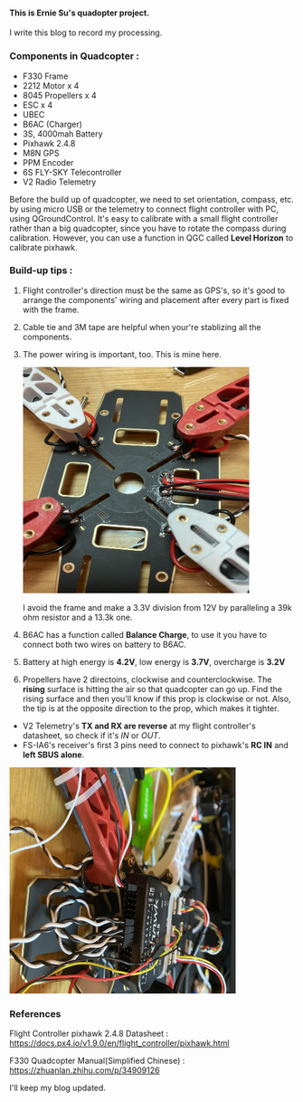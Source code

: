 #### This is Ernie Su's quadopter project.

I write this blog to record my processing.

### Components in Quadcopter :
   * F330 Frame
   * 2212 Motor x 4
   * 8045 Propellers x 4
   * ESC x 4
   * UBEC
   * B6AC (Charger)
   * 3S, 4000mah Battery
   * Pixhawk 2.4.8
   * M8N GPS
   * PPM Encoder
   * 6S FLY-SKY Telecontroller
   * V2 Radio Telemetry

Before the build up of quadcopter, we need to set orientation, compass,  etc. by 
using micro USB  or the telemetry to connect flight controller with PC, using QGroundControl.
It's easy to calibrate with a small flight controller rather than a big quadcopter,
since you have to rotate the compass during calibration.
However, you can use a function in QGC called **Level Horizon** to calibrate pixhawk.

### Build-up tips :
   1. Flight controller's direction must be the same as GPS's, 
      so it's good to arrange the components' wiring and placement after every part is fixed with the frame.

   2. Cable tie and 3M tape are helpful when your're stablizing all the components.

   3. The power wiring is important, too. This is mine here.

      <img src ="https://github.com/Ernie-Su/Quadcopter_F330/blob/master/Image/power_wiring_1.JPG" width="400" height="400">

      I avoid the frame and make a 3.3V division from 12V by paralleling a 39k ohm resistor and a 13.3k one.

   4. B6AC has a function called **Balance Charge**, to use it you have to connect both two wires on battery to B6AC.

   5. Battery at high energy is **4.2V**,    low energy is **3.7V**,    overcharge is **3.2V**

   6. Propellers have 2 directoins, clockwise and counterclockwise.
      The **rising** surface is hitting the air so that quadcopter can go up.
      Find the rising surface and then you'll know if this prop is clockwise or not.
      Also, the tip is at the opposite direction to the prop, which makes it tighter.
   
* V2 Telemetry's **TX and RX are reverse** at my flight controller's datasheet, so check if it's *IN* or *OUT*.
* FS-IA6's receiver's first 3 pins need to connect to pixhawk's **RC IN** and **left SBUS alone**.

<img src ="https://github.com/Ernie-Su/Quadcopter_F330/blob/master/Image/RC.JPG" width="400" height="400">


### References

Flight Controller pixhawk 2.4.8 Datasheet : <https://docs.px4.io/v1.9.0/en/flight_controller/pixhawk.html>

F330 Quadcopter Manual(Simplified Chinese) : <https://zhuanlan.zhihu.com/p/34909126>

I'll keep my blog updated.


<!---<img src ="https://github.com/Ernie-Su/Quadcopter_F330/blob/master/Image/frame_1.JPG" width="250" height="250">-->

<!---<img src ="https://github.com/Ernie-Su/Quadcopter_F330/blob/master/Image/2212_motor_1.JPG" width="250" height="250">-->

<!---<img src ="https://github.com/Ernie-Su/Quadcopter_F330/blob/master/Image/frame_with_prop_1.JPG" width="250" height="250">-->

